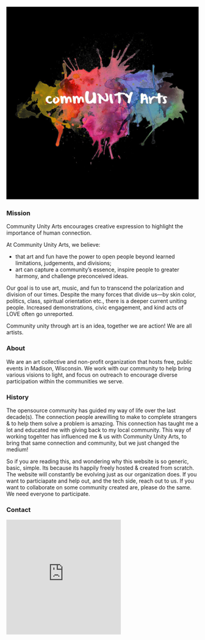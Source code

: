 


![Community Unity Arts](var/media/CUA_full_logo_black.jpg?raw=true "Title") 

### Mission
Community Unity Arts encourages creative expression to highlight the importance of human connection.

At Community Unity Arts, we believe:
  - that art and fun have the power to open people beyond learned limitations, judgements, and divisions;
  - art can capture a community’s essence, inspire people to greater harmony, and challenge preconceived ideas.

Our goal is to use art, music, and fun to transcend the polarization and division of our times. Despite the many forces that divide us—by skin color, politics, class, spiritual orientation etc., there is a deeper current uniting people. Increased demonstrations, civic engagement, and kind acts of LOVE often go unreported.

Community unity through art is an idea, together we are action! We are all artists.


### About
We are an art collective and non-profit organization that hosts free, public events in Madison, Wisconsin. We work with our community to help bring various visions to light, and focus on outreach to encourage diverse participation within the communities we serve.

### History
The opensource community has guided my way of life over the last decade(s). The connection people arewilling to make to complete strangers & to help them solve a problem is amazing. This connection has taught me a lot and educated me with giving back to my local community. This way of working togehter has influenced me & us with Community Unity Arts, to bring that same connection and community, but we just changed the medium!

So if you are reading this, and wondering why this website is so generic, basic, simple. Its because its happily freely hosted & created from scratch. The website will constantly be evolving just as our organization does. If you want to particiapate and help out, and the tech side, reach out to us. If you want to collaborate on some community created are, please do the same. We need everyone to participate.

### Contact
<iframe src="https://docs.google.com/forms/d/e/1FAIpQLSfopzrd5SI7qSTbjiWim2HGXnaEGKlH82dHwORqAcGEH2VmqQ/viewform?embedded=true" width="300" height="300" frameborder="0" marginheight="0" marginwidth="0">Loading…</iframe>
